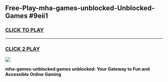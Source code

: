 
## Free-Play-mha-games-unblocked-Unblocked-Games #9eii1
<h3>
<a href="https://news.freeplayer.one?title=mha-games-unblocked&ref=8M">CLICK TO PLAY</a></h3>
<hr>

<h3>
<a href="https://news.freeplayer.one?title=mha-games-unblocked&ref=8M">CLICK 2 PLAY</a>
  
</h3>

<a href="https://news.freeplayer.one?title=mha-games-unblocked&ref=8M"><img src="https://clearcache.store/games.png"></a>


**mha-games-unblocked games unblocked: Your Gateway to Fun and Accessible Online Gaming**
